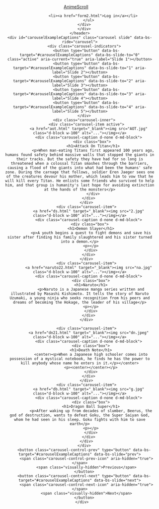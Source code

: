 <!DOCTYPE html>
<html>
<head>
    <link href="https://fonts.googleapis.com/css2?family=Aclonica&display=swap" rel="stylesheet">
    <title>Anime Scroll</title>
    <link rel="stylesheet" type="text/css" href="style.css">
    <link href="https://cdn.jsdelivr.net/npm/bootstrap@5.0.2/dist/css/bootstrap.min.css" rel="stylesheet" integrity="sha384-EVSTQN3/azprG1Anm3QDgpJLIm9Nao0Yz1ztcQTwFspd3yD65VohhpuuCOmLASjC" crossorigin="anonymous">
    <script src="https://cdn.jsdelivr.net/npm/bootstrap@5.0.2/dist/js/bootstrap.bundle.min.js" integrity="sha384-MrcW6ZMFYlzcLA8Nl+NtUVF0sA7MsXsP1UyJoMp4YLEuNSfAP+JcXn/tWtIaxVXM" crossorigin="anonymous"></script>
</head>
<body>
    <header>
        <div class="logo">
            <a href="project.html">AnimeScroll</a>
            <div class="nav_bar">
            <ul>
               
                <li><a href="form2.html">Log in</a></li>
            </ul>
        </div>
        </div>
    </header>
    <div id="carouselExampleCaptions" class="carousel slide" data-bs-ride="carousel">
        <div class="carousel-indicators">
          <button type="button" data-bs-target="#carouselExampleCaptions" data-bs-slide-to="0" class="active" aria-current="true" aria-label="Slide 1"></button>
          <button type="button" data-bs-target="#carouselExampleCaptions" data-bs-slide-to="1" aria-label="Slide 2"></button>
          <button type="button" data-bs-target="#carouselExampleCaptions" data-bs-slide-to="2" aria-label="Slide 3"></button>
          <button type="button" data-bs-target="#carouselExampleCaptions" data-bs-slide-to="3" aria-label="Slide 4"></button>
          <button type="button" data-bs-target="#carouselExampleCaptions" data-bs-slide-to="4" aria-label="Slide 5"></button>
        </div>
        <div class="carousel-inner">
          <div class="carousel-item active">
            <a href="aot.html" target="_blank"><img src="AOT.jpg" class="d-block w-100" alt="..."></img></a>
            <div class="carousel-caption d-none d-md-block">
                <div class="box"> 
                <h1>Attack On Titan</h1>
                <p>When man-eating Titans first appeared 100 years ago, humans found safety behind massive walls that stopped the giants in their tracks. But the safety they have had for so long is threatened when a colossal Titan smashes through the barriers, causing a flood of the giants into what had been the humans' safe zone. During the carnage that follows, soldier Eren Jaeger sees one of the creatures devour his mother, which leads him to vow that he will kill every Titan. He enlists some friends who survived to help him, and that group is humanity's last hope for avoiding extinction at the hands of the monsters</p>
                </div>
            </div>
          </div>
          <div class="carousel-item">
            <a href="ds.html" target="_blank"><img src="2.jpg" class="d-block w-100" alt="..."></img></a>
            <div class="carousel-caption d-none d-md-block">
              <div class="box"> 
              <h1>Demon Slayer</h1>
              <p>A youth begins a quest to fight demons and save his sister after finding his family slaughtered and his sister turned into a demon.</p>
              <p></p>
              </div>
            </div>
          </div>
          <div class="carousel-item">
            <a href="naruto22.html" target="_blank"><img src="na.jpg" class="d-block w-100" alt="..."></img></a>
            <div class="carousel-caption d-none d-md-block">
              <div class="box">
              <h1>Naruto</h1>
              <p>Naruto is a Japanese manga series written and illustrated by Masashi Kishimoto. It tells the story of Naruto Uzumaki, a young ninja who seeks recognition from his peers and dreams of becoming the Hokage, the leader of his village</p>
              <p></p>
              </div>
            </div>
          </div>
        
          <div class="carousel-item">
            <a href="dn21.html" target="_blank"><img src="dn.jpeg" class="d-block w-100" alt="..."></img></a>
            <div class="carousel-caption d-none d-md-block">
              <div class="box">
              <h1>Death Note</h1>
              <center><p>When a Japanese high schooler comes into possession of a mystical notebook, he finds he has the power to kill anybody whose name he enters in it.</p></center>
              <p><center></center></p>
              </div>
            </div>
          </div>
          <div class="carousel-item">
            <a href="db.html" target="_blank"><img src="g.jpg" class="d-block w-100" alt="..."></img></a>
            <div class="carousel-caption d-none d-md-block">
              <div class="box">
              <h1>Dragon Ball Super</h1>
              <p>After waking up from decades of slumber, Beerus, the god of destruction, wants to defeat Goku, the Super Saiyan God, whom he had seen in his sleep. Goku fights with him to save earth</p>
              <p></p>
              </div>
            </div>
          </div>
        </div>
        <button class="carousel-control-prev" type="button" data-bs-target="#carouselExampleCaptions" data-bs-slide="prev">
          <span class="carousel-control-prev-icon" aria-hidden="true"></span>
          <span class="visually-hidden">Previous</span>
        </button>
        <button class="carousel-control-next" type="button" data-bs-target="#carouselExampleCaptions" data-bs-slide="next">
          <span class="carousel-control-next-icon" aria-hidden="true"></span>
          <span class="visually-hidden">Next</span>
        </button>
      </div>

</body>
</html>
